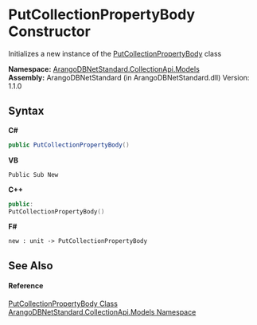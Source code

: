 # PutCollectionPropertyBody Constructor 
 

Initializes a new instance of the <a href="edb89b74-aa84-1d8d-7d89-53c429dd5773">PutCollectionPropertyBody</a> class

**Namespace:**&nbsp;<a href="eddef630-2e74-9b99-ee5b-91305adea48b">ArangoDBNetStandard.CollectionApi.Models</a><br />**Assembly:**&nbsp;ArangoDBNetStandard (in ArangoDBNetStandard.dll) Version: 1.1.0

## Syntax

**C#**<br />
``` C#
public PutCollectionPropertyBody()
```

**VB**<br />
``` VB
Public Sub New
```

**C++**<br />
``` C++
public:
PutCollectionPropertyBody()
```

**F#**<br />
``` F#
new : unit -> PutCollectionPropertyBody
```


## See Also


#### Reference
<a href="edb89b74-aa84-1d8d-7d89-53c429dd5773">PutCollectionPropertyBody Class</a><br /><a href="eddef630-2e74-9b99-ee5b-91305adea48b">ArangoDBNetStandard.CollectionApi.Models Namespace</a><br />